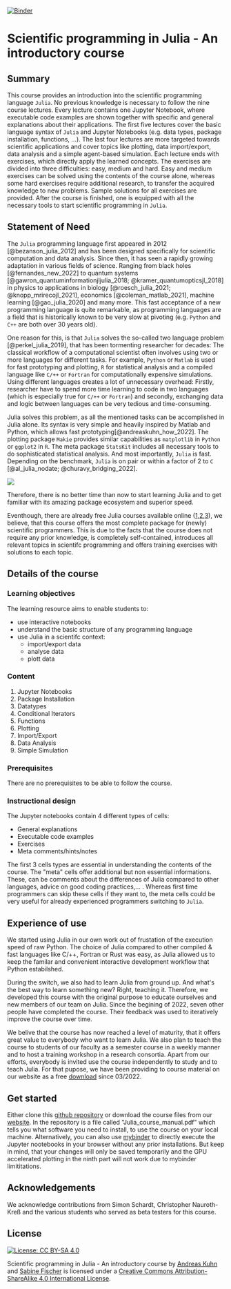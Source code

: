 
[![Binder](https://mybinder.org/badge_logo.svg)](https://mybinder.org/v2/gh/AndreasKuhn-ak/WS2022_Julia/HEAD)



# Scientific programming in Julia - An introductory course


## Summary
This course provides an introduction into the scientific programming language ``Julia``. No previous knowledge is necessary to follow the nine course lectures. Every lecture contains one Jupyter Notebook, where executable code examples are shown together with specific and general explanations about their applications. The first five lectures cover the basic language syntax of ``Julia`` and Jupyter Notebooks (e.g. data types, package installation, functions, ...). The last four lectures are more targeted towards scientific applications and cover topics like plotting, data import/export, data analysis and a simple agent-based simulation. Each lecture ends with exercises, which directly apply the learned concepts. The exercises are divided into three difficulties: easy, medium and hard. Easy and medium exercises can be solved using the contents of the course alone, whereas some hard exercises require additional research, to transfer the acquired knowledge to new problems. Sample solutions for all exercises are provided. After the course is finished, one is equipped with all the necessary tools to start scientific programming in ``Julia``.        


## Statement of Need 

 The ``Julia`` programming language first appeared in 2012 [@bezanson_julia_2012] and has been designed specifically for scientific computation and data analysis. Since then, it has seen a rapidly growing adaptation in various fields of science. Ranging from black holes [@fernandes_new_2022] to quantum systems [@gawron_quantuminformationjljulia_2018; @kramer_quantumopticsjl_2018] in physics to applications in biology [@roesch_julia_2021; @knopp_mrirecojl_2021], economics [@coleman_matlab_2021], machine learning [@gao_julia_2020] and many more. This fast acceptance of a new programming language is quite remarkable, as programming languages are a field that is historically known to be very slow at pivoting (e.g. ``Python`` and ``C++`` are both over 30 years old). 
 
One reason for this, is that ``Julia`` solves the so-called two language problem [@perkel_julia_2019], that has been tormenting researcher for decades: The classical workflow of a computational scientist often involves using two or more languages for different tasks. For example, ``Python`` or ``Matlab`` is used for fast prototyping and plotting, ``R`` for statistical analysis and a compiled language like ``C/++`` or ``Fortran`` for computationally expensive simulations. Using different languages creates a lot of unnecessary overhead: Firstly, researcher have to spend more time learning to code in two languages (which is especially true for ``C/++`` or ``Fortran``) and secondly, exchanging data and logic between languages can be very tedious and time-consuming.    

Julia solves this problem, as all the mentioned tasks can be accomplished in Julia alone. Its syntax is very simple and heavily inspired by Matlab and Python, which allows fast prototyping[@andreaskuhn_how_2022]. The plotting package ``Makie`` provides similar capabilities as ``matplotlib`` in ``Python`` or ``ggplot2`` in ``R``. The meta package ``StatsKit`` includes all necessary tools to do sophisticated statistical analysis. And most importantly, ``Julia`` is fast. Depending on the benchmark, ``Julia`` is on pair or within a factor of 2 to ``C`` [@al_julia_nodate; @churavy_bridging_2022]. 

![](https://i.imgur.com/5THwyPd.png)


Therefore, there is no better time than now to start learning Julia and to get familiar with its amazing package ecosystem and superior speed. 

Eventhough, there are already free Julia courses available online ([1](https://carpentries-incubator.github.io/julia-novice/),[2](https://www.datacamp.com/courses/introduction-to-julia),[3](https://juliaacademy.com/courses)), we believe, that this course offers the most complete package for (newly) scientific programmers. This is due to the facts that the course does not require any prior knowledge, is completely self-contained, introduces all relevant topics in scientifc programming and offers training exercises with solutions to each topic. 


## Details of the course

### Learning objectives 
The learning resource aims to enable students to:
* use interactive notebooks 
* understand the basic structure of any programming language
* use Julia in a scientifc context:
    * import/export data
    * analyse data
    * plott data


### Content
1. Jupyter Notebooks
2. Package Installation
3. Datatypes
4. Conditional Iterators
5. Functions
6. Plotting
7. Import/Export 
8. Data Analysis
9. Simple Simulation

### Prerequisites
There are no prerequisites to be able to follow the course. 

### Instructional design
The Jupyter notebooks contain 4 different types of cells: 
- General explanations
- Executable code examples
- Exercises
- Meta comments/hints/notes

The first 3 cells types are essential in understanding the contents of the course. The "meta" cells offer additional but non essential informations. These, can be comments about the differences of Julia compared to other languages, advice on good coding practices,... . Whereas first time programmers can skip these cells if they want to, the meta cells could be very useful for already experienced programmers switching to ``Julia``.


## Experience of use
We started using Julia in our own work out of frustation of the execution speed of raw Python. The choice of Julia compared to other compiled & fast languages like C/++, Fortran or Rust was easy, as Julia allowed us to keep the familar and convenient interactive development workflow that Python estabilshed. 

During the switch, we also had to learn Julia from ground up. And what's the best way to learn something new? Right, teaching it. Therefore, we developed this course with the original purpose to educate ourselves and new members of our team on Julia. Since the begining of 2022, seven other people have completed the course. Their feedback was used to iteratively improve the course over time. 

We belive that the course has now reached a level of maturity, that it offers great value to everybody who want to learn Julia. We also plan to teach the course to students of our faculty as a semester course in a weekly manner and to host a training workshop in a research consortia. Apart from our efforts, everybody is invited use the course independently to study and to teach Julia. For that pupose, we have been providing to course material on our website as a free [download](https://www.biozentrum.uni-wuerzburg.de/cctb/research/supramolecular-and-cellular-simulations/) since 03/2022. 


## Get started
Either clone this [github repository]( https://github.com/AndreasKuhn-ak/WS2022_Julia) or download the course files from our [website](https://www.biozentrum.uni-wuerzburg.de/cctb/research/supramolecular-and-cellular-simulations/). In the repository is a file called "Julia_course_manual.pdf" which tells you what software you need to install, to use the course on your local machine. 
Alternatively, you can also use [mybinder](https://mybinder.org/v2/gh/AndreasKuhn-ak/WS2022_Julia/HEAD) to directly execute the Jupyter nootebooks in your browser without any prior installations. But keep in mind, that your changes will only be saved temporarily and the GPU accelerated plotting in the ninth part will not work due to mybinder limititations.   



## Acknowledgements

We acknowledge contributions from Simon Schardt, Christopher Nauroth-Kreß and the various students who served as beta testers for this course. 
## License

[![License: CC BY-SA 4.0](https://img.shields.io/badge/License-CC%20BY--SA%204.0-lightgrey.svg)](http://creativecommons.org/licenses/by-sa/4.0/)

Scientific programming in Julia - An introductory course by [Andreas Kuhn](https://github.com/AndreasKuhn-ak) and [Sabine Fischer](https://github.com/scfischer) is licensed under a [Creative Commons Attribution-ShareAlike 4.0 International License](https://creativecommons.org/licenses/by-sa/4.0/).

